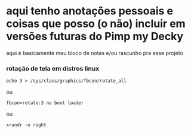 # aqui tenho anotações pessoais e coisas que posso (o não) incluir em versões futuras do Pimp my Decky
aqui é basicamente meu bloco de notas e/ou rascunho pra esse projeto

### rotação de tela em distros linux

``echo 3 > /sys/class/graphics/fbcon/rotate_all``

ou

``fbcon=rotate:3 no boot loader``

ou 

``xrandr -o right``

